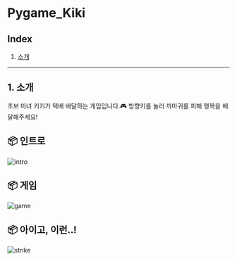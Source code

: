 # Pygame_Kiki

## Index
1. [소개](#1.소개)

---
## 1. 소개
초보 마녀 키키가 택배 배달하는 게임입니다.🎮
방향키를 눌러 까마귀를 피해 행복을 배달해주세요!

## 📦 인트로
![intro](https://user-images.githubusercontent.com/79133968/139586640-4ce66a34-7b86-480f-8489-99b17ccf99d1.png)

## 📦 게임
![game](https://user-images.githubusercontent.com/79133968/139586666-ca741720-e7f6-4553-a3f3-9f6f924738df.png)

## 📦 아이고, 이런..!
![strike](https://user-images.githubusercontent.com/79133968/139586696-d400af0d-2377-4bbd-85ae-c3d1bc5871e2.png)


